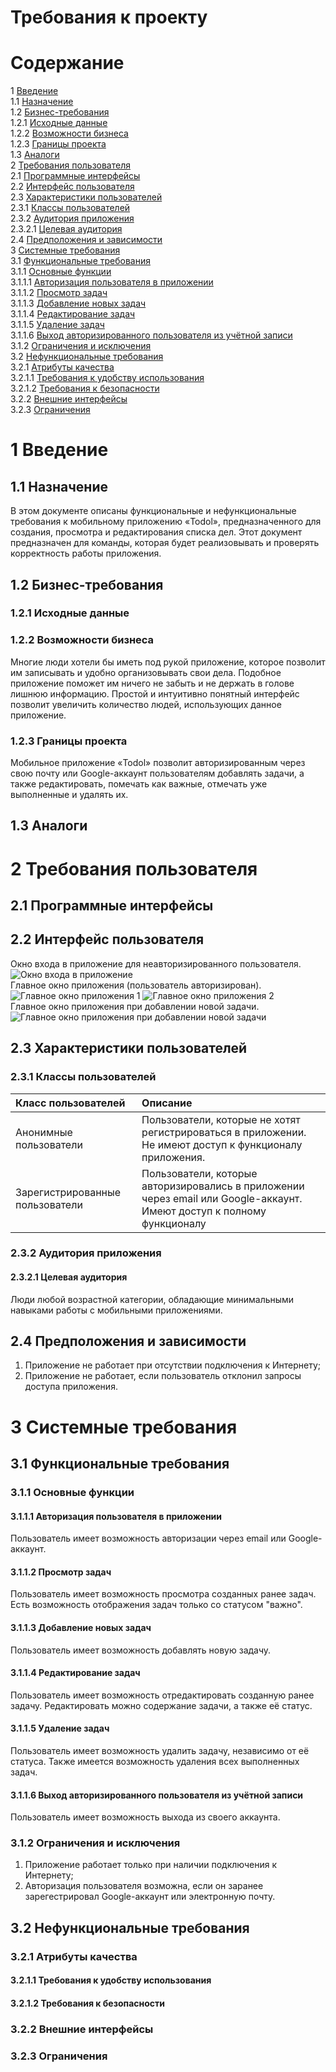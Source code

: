 # Требования к проекту

# Содержание
1 [Введение](#intro)  
1.1 [Назначение](#appointment)  
1.2 [Бизнес-требования](#business_requirements)  
1.2.1 [Исходные данные](#initial_data)  
1.2.2 [Возможности бизнеса](#business_opportunities)  
1.2.3 [Границы проекта](#project_boundary)  
1.3 [Аналоги](#analogues)  
2 [Требования пользователя](#user_requirements)  
2.1 [Программные интерфейсы](#software_interfaces)  
2.2 [Интерфейс пользователя](#user_interface)  
2.3 [Характеристики пользователей](#user_specifications)  
2.3.1 [Классы пользователей](#user_classes)  
2.3.2 [Аудитория приложения](#application_audience)  
2.3.2.1 [Целевая аудитория](#target_audience)    
2.4 [Предположения и зависимости](#assumptions_and_dependencies)  
3 [Системные требования](#system_requirements)  
3.1 [Функциональные требования](#functional_requirements)  
3.1.1 [Основные функции](#main_functions)  
3.1.1.1 [Авторизация пользователя в приложении](#user_sign_in)  
3.1.1.2 [Просмотр задач](#tasks_view)  
3.1.1.3 [Добавление новых задач](#tasks_adding)  
3.1.1.4 [Редактирование задач](#tasks_editing)  
3.1.1.5 [Удаление задач](#tasks_deleting)  
3.1.1.6 [Выход авторизированного пользователя из учётной записи](#user_sign_out)  
3.1.2 [Ограничения и исключения](#restrictions_and_exclusions)  
3.2 [Нефункциональные требования](#non-functional_requirements)  
3.2.1 [Атрибуты качества](#quality_attributes)  
3.2.1.1 [Требования к удобству использования](#requirements_for_ease_of_use)  
3.2.1.2 [Требования к безопасности](#security_requirements)  
3.2.2 [Внешние интерфейсы](#external_interfaces)  
3.2.3 [Ограничения](#restrictions)  

<a name="intro"/>

# 1 Введение

<a name="appointment"/>

## 1.1 Назначение
В этом документе описаны функциональные и нефункциональные требования к мобильному приложению «Todol», предназначенного для создания, просмотра и редактирования списка дел. Этот документ предназначен для команды, которая будет реализовывать и проверять корректность работы приложения. 

<a name="business_requirements"/>

## 1.2 Бизнес-требования

<a name="initial_data"/>

### 1.2.1 Исходные данные

<a name="business_opportunities"/>

### 1.2.2 Возможности бизнеса
Многие люди хотели бы иметь под рукой приложение, которое позволит им записывать и удобно организовывать свои дела. Подобное приложение поможет им ничего не забыть и не держать в голове лишнюю информацию. Простой и интуитивно понятный интерфейс позволит увеличить количество людей, использующих данное приложение.

<a name="project_boundary"/>

### 1.2.3 Границы проекта
Мобильное приложение «Todol» позволит авторизированным через свою почту или Google-аккаунт пользователям добавлять задачи, а также редактировать, помечать как важные, отмечать уже выполненные и удалять их.

<a name="analogues"/>

## 1.3 Аналоги

<a name="user_requirements"/>

# 2 Требования пользователя

<a name="software_interfaces"/>

## 2.1 Программные интерфейсы
 

<a name="user_interface"/>

## 2.2 Интерфейс пользователя
Окно входа в приложение для неавторизированного пользователя.  
![Окно входа в приложение](../../Images/Mockups/WelcomePage.JPG)  
Главное окно приложения (пользователь авторизирован).  
![Главное окно приложения 1](../../Images/Mockups/App1.JPG)
![Главное окно приложения 2](../../Images/Mockups/App2.JPG)  
Главное окно приложения при добавлении новой задачи.  
![Главное окно приложения при добавлении новой задачи](../../Images/Mockups/TaskAdding.JPG)

<a name="user_specifications"/>

## 2.3 Характеристики пользователей

<a name="user_classes"/>

### 2.3.1 Классы пользователей
| Класс пользователей | Описание |
|:---|:---|
| Анонимные пользователи | Пользователи, которые не хотят регистрироваться в приложении. Не имеют доступ к функционалу приложения. |
| Зарегистрированные пользователи | Пользователи, которые авторизировались в приложении через email или Google-аккаунт. Имеют доступ к полному функционалу |

<a name="application_audience"/>

### 2.3.2 Аудитория приложения

<a name="target_audience"/>

#### 2.3.2.1 Целевая аудитория
Люди любой возрастной категории, обладающие минимальными навыками работы с мобильными приложениями.

<a name="assumptions_and_dependencies"/>

## 2.4 Предположения и зависимости
1. Приложение не работает при отсутствии подключения к Интернету;
2. Приложение не работает, если пользователь отклонил запросы доступа приложения.

<a name="system_requirements"/>

# 3 Системные требования

<a name="functional_requirements"/>

## 3.1 Функциональные требования

<a name="main_functions"/>

### 3.1.1 Основные функции

<a name="user_sign_in"/>

#### 3.1.1.1 Авторизация пользователя в приложении
Пользователь имеет возможность авторизации через email или Google-аккаунт.

<a name="tasks_view"/>

#### 3.1.1.2 Просмотр задач
Пользователь имеет возможность просмотра созданных ранее задач. Есть возможность отображения задач только со статусом "важно".

<a name="tasks_adding"/>

#### 3.1.1.3 Добавление новых задач
Пользователь имеет возможность добавлять новую задачу.

<a name="tasks_editing"/>

#### 3.1.1.4 Редактирование задач
Пользователь имеет возможность отредактировать созданную ранее задачу. Редактировать можно содержание задачи, а также её статус.

<a name="tasks_deleting"/>

#### 3.1.1.5 Удаление задач
Пользователь имеет возможность удалить задачу, независимо от её статуса. Также имеется возможность удаления всех выполненных задач.

<a name="user_sign_out"/>

#### 3.1.1.6 Выход авторизированного пользователя из учётной записи
Пользователь имеет возможность выхода из своего аккаунта.

<a name="restrictions_and_exclusions"/>

### 3.1.2 Ограничения и исключения
1. Приложение работает только при наличии подключения к Интернету;
2. Авторизация пользователя возможна, если он заранее зарегестрировал Google-аккаунт или электронную почту. 

<a name="non-functional_requirements"/>

## 3.2 Нефункциональные требования

<a name="quality_attributes"/>

### 3.2.1 Атрибуты качества

<a name="requirements_for_ease_of_use"/>

#### 3.2.1.1 Требования к удобству использования


<a name="security_requirements"/>

#### 3.2.1.2 Требования к безопасности


<a name="external_interfaces"/>

### 3.2.2 Внешние интерфейсы

<a name="restrictions"/>

### 3.2.3 Ограничения
